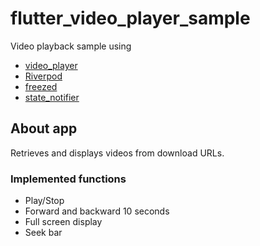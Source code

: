# flutter_video_player_sample

Video playback sample using
- [video_player](https://pub.dev/packages/video_player)
- [Riverpod](https://riverpod.dev/)
- [freezed](https://pub.dev/packages/freezed)
- [state_notifier](https://pub.dev/packages/state_notifier)

## About app

Retrieves and displays videos from download URLs.

### Implemented functions

- Play/Stop
- Forward and backward 10 seconds
- Full screen display
- Seek bar
